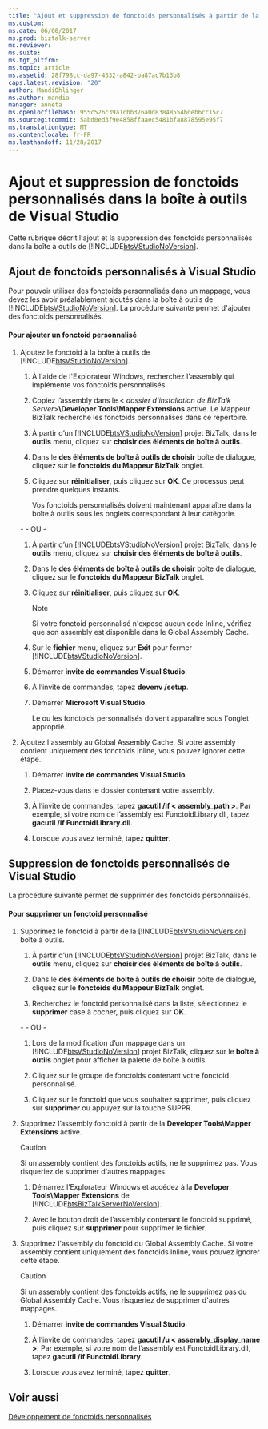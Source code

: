 ```yaml
---
title: "Ajout et suppression de fonctoids personnalisés à partir de la boîte à outils Visual Studio | Documents Microsoft"
ms.custom: 
ms.date: 06/08/2017
ms.prod: biztalk-server
ms.reviewer: 
ms.suite: 
ms.tgt_pltfrm: 
ms.topic: article
ms.assetid: 28f798cc-da97-4332-a842-ba87ac7b13b8
caps.latest.revision: "20"
author: MandiOhlinger
ms.author: mandia
manager: anneta
ms.openlocfilehash: 955c526c39a1cbb376a0d83848554bdeb6cc15c7
ms.sourcegitcommit: 5abd0ed3f9e4858ffaaec5481bfa8878595e95f7
ms.translationtype: MT
ms.contentlocale: fr-FR
ms.lasthandoff: 11/28/2017
---
```

# <a name="adding-and-removing-custom-functoids-from-the-visual-studio-toolbox"></a>Ajout et suppression de fonctoids personnalisés dans la boîte à outils de Visual Studio
Cette rubrique décrit l'ajout et la suppression des fonctoids personnalisés dans la boîte à outils de [!INCLUDE[btsVStudioNoVersion](../includes/btsvstudionoversion-md.md)].  
  
## <a name="adding-custom-functoids-to-visual-studio"></a>Ajout de fonctoids personnalisés à Visual Studio  
 Pour pouvoir utiliser des fonctoids personnalisés dans un mappage, vous devez les avoir préalablement ajoutés dans la boîte à outils de [!INCLUDE[btsVStudioNoVersion](../includes/btsvstudionoversion-md.md)]. La procédure suivante permet d'ajouter des fonctoids personnalisés.  
  
#### <a name="to-add-a-custom-functoid"></a>Pour ajouter un fonctoid personnalisé  
  
1.  Ajoutez le fonctoid à la boîte à outils de [!INCLUDE[btsVStudioNoVersion](../includes/btsvstudionoversion-md.md)].  
  
    1.  À l'aide de l'Explorateur Windows, recherchez l'assembly qui implémente vos fonctoids personnalisés.  
  
    2.  Copiez l’assembly dans le \< *dossier d’installation de BizTalk Server*\>**\Developer Tools\Mapper Extensions** active. Le Mappeur BizTalk recherche les fonctoids personnalisés dans ce répertoire.  
  
    3.  À partir d’un [!INCLUDE[btsVStudioNoVersion](../includes/btsvstudionoversion-md.md)] projet BizTalk, dans le **outils** menu, cliquez sur **choisir des éléments de boîte à outils**.  
  
    4.  Dans le **des éléments de boîte à outils de choisir** boîte de dialogue, cliquez sur le **fonctoids du Mappeur BizTalk** onglet.  
  
    5.  Cliquez sur **réinitialiser**, puis cliquez sur **OK**. Ce processus peut prendre quelques instants.  
  
         Vos fonctoids personnalisés doivent maintenant apparaître dans la boîte à outils sous les onglets correspondant à leur catégorie.  
  
     \- - OU -  
  
    1.  À partir d’un [!INCLUDE[btsVStudioNoVersion](../includes/btsvstudionoversion-md.md)] projet BizTalk, dans le **outils** menu, cliquez sur **choisir des éléments de boîte à outils**.  
  
    2.  Dans le **des éléments de boîte à outils de choisir** boîte de dialogue, cliquez sur le **fonctoids du Mappeur BizTalk** onglet.  
  
    3.  Cliquez sur **réinitialiser**, puis cliquez sur **OK**.  
  
        > [!NOTE]
        >  Si votre fonctoid personnalisé n'expose aucun code Inline, vérifiez que son assembly est disponible dans le Global Assembly Cache.  
  
    4.  Sur le **fichier** menu, cliquez sur **Exit** pour fermer [!INCLUDE[btsVStudioNoVersion](../includes/btsvstudionoversion-md.md)].  
  
    5.  Démarrer **invite de commandes Visual Studio**.  
  
    6.  À l’invite de commandes, tapez **devenv /setup**.  
  
    7.  Démarrer **Microsoft Visual Studio**.  
  
         Le ou les fonctoids personnalisés doivent apparaître sous l'onglet approprié.  
  
2.  Ajoutez l'assembly au Global Assembly Cache. Si votre assembly contient uniquement des fonctoids Inline, vous pouvez ignorer cette étape.  
  
    1.  Démarrer **invite de commandes Visual Studio**.  
  
    2.  Placez-vous dans le dossier contenant votre assembly.  
  
    3.  À l’invite de commandes, tapez **gacutil /if < assembly_path >**. Par exemple, si votre nom de l’assembly est FunctoidLibrary.dll, tapez **gacutil /if FunctoidLibrary.dll**.  
  
    4.  Lorsque vous avez terminé, tapez **quitter**.  
  
## <a name="removing-custom-functoids-from-visual-studio"></a>Suppression de fonctoids personnalisés de Visual Studio  
 La procédure suivante permet de supprimer des fonctoids personnalisés.  
  
#### <a name="to-remove-a-custom-functoid"></a>Pour supprimer un fonctoid personnalisé  
  
1.  Supprimez le fonctoid à partir de la [!INCLUDE[btsVStudioNoVersion](../includes/btsvstudionoversion-md.md)] boîte à outils.  
  
    1.  À partir d’un [!INCLUDE[btsVStudioNoVersion](../includes/btsvstudionoversion-md.md)] projet BizTalk, dans le **outils** menu, cliquez sur **choisir des éléments de boîte à outils**.  
  
    2.  Dans le **des éléments de boîte à outils de choisir** boîte de dialogue, cliquez sur le **fonctoids du Mappeur BizTalk** onglet.  
  
    3.  Recherchez le fonctoid personnalisé dans la liste, sélectionnez le **supprimer** case à cocher, puis cliquez sur **OK**.  
  
     \- - OU -  
  
    1.  Lors de la modification d’un mappage dans un [!INCLUDE[btsVStudioNoVersion](../includes/btsvstudionoversion-md.md)] projet BizTalk, cliquez sur le **boîte à outils** onglet pour afficher la palette de boîte à outils.  
  
    2.  Cliquez sur le groupe de fonctoids contenant votre fonctoid personnalisé.  
  
    3.  Cliquez sur le fonctoid que vous souhaitez supprimer, puis cliquez sur **supprimer** ou appuyez sur la touche SUPPR.  
  
2.  Supprimez l’assembly fonctoid à partir de la **Developer Tools\Mapper Extensions** active.  
  
    > [!CAUTION]
    >  Si un assembly contient des fonctoids actifs, ne le supprimez pas. Vous risqueriez de supprimer d'autres mappages.  
  
    1.  Démarrez l’Explorateur Windows et accédez à la **Developer Tools\Mapper Extensions** de [!INCLUDE[btsBizTalkServerNoVersion](../includes/btsbiztalkservernoversion-md.md)].  
  
    2.  Avec le bouton droit de l’assembly contenant le fonctoid supprimé, puis cliquez sur **supprimer** pour supprimer le fichier.  
  
3.  Supprimez l'assembly du fonctoid du Global Assembly Cache. Si votre assembly contient uniquement des fonctoids Inline, vous pouvez ignorer cette étape.  
  
    > [!CAUTION]
    >  Si un assembly contient des fonctoids actifs, ne le supprimez pas du Global Assembly Cache. Vous risqueriez de supprimer d'autres mappages.  
  
    1.  Démarrer **invite de commandes Visual Studio**.  
  
    2.  À l’invite de commandes, tapez **gacutil /u < assembly_display_name >**. Par exemple, si votre nom de l’assembly est FunctoidLibrary.dll, tapez **gacutil /if FunctoidLibrary**.  
  
    3.  Lorsque vous avez terminé, tapez **quitter**.  
  
## <a name="see-also"></a>Voir aussi  
 [Développement de fonctoids personnalisés](../core/developing-custom-functoids.md)